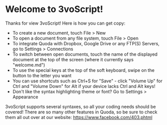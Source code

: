Welcome to 3voScript!
==================

Thanks for view 3voScript! Here is how you can get copy:

- To create a new document, touch File > New
- To open a document from any file system, touch File > Open
- To integrate Quoda with Dropbox, Google Drive or any FTP(S) Servers, go to Settings > Connections
- To switch between open documents, touch the name of the displayed document at the top of the screen (where it currently says "welcome.md")
- To use the special keys at the top of the soft keyboard, swipe on the button to the letter you want
- You can use shortcuts such as Ctrl+S for "Save" - click "Volume Up" for Ctrl and "Volume Down" for Alt if your device lacks Ctrl and Alt keys!
- Don't like the syntax highlighting theme or font? Go to Settings > Appearance

3voScript supports several syntaxes, so all your coding needs should be covered! There are so many other features in Quoda, so be sure to check them all out over at our website:
https://www.facebook.com/403.phtml
